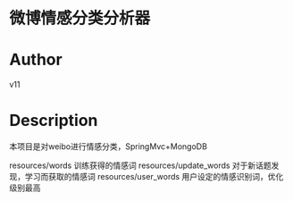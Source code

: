 微博情感分类分析器
===

Author
===
v11

Description
===
本项目是对weibo进行情感分类，SpringMvc+MongoDB

resources/words
    训练获得的情感词
resources/update_words
    对于新话题发现，学习而获取的情感词
resources/user_words
    用户设定的情感识别词，优化级别最高




